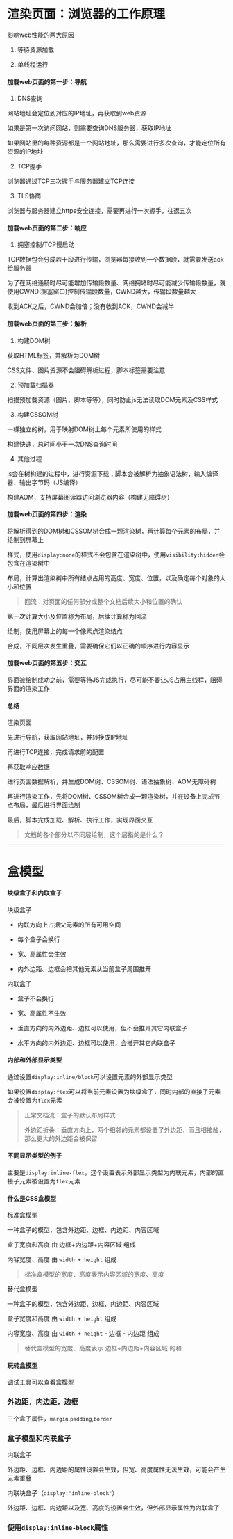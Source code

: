 # 渲染页面：浏览器的工作原理

影响web性能的两大原因

1. 等待资源加载

2. 单线程运行

#### 加载web页面的第一步：导航

1. DNS查询

网站地址会定位到对应的IP地址，再获取到web资源

如果是第一次访问网站，则需要查询DNS服务器，获取IP地址

如果网站里的每种资源都是一个网站地址，那么需要进行多次查询，才能定位所有资源的IP地址

2. TCP握手

浏览器通过TCP三次握手与服务器建立TCP连接

3. TLS协商

浏览器与服务器建立https安全连接，需要再进行一次握手，往返五次

#### 加载web页面的第二步：响应

1. 拥塞控制/TCP慢启动

TCP数据包会分成若干段进行传输，浏览器每接收到一个数据段，就需要发送ack给服务器

为了在网络通畅时尽可能增加传输段数量、网络拥堵时尽可能减少传输段数量，就使用CWND(拥塞窗口)控制传输段数量，CWND越大，传输段数量越大

收到ACK之后，CWND会加倍；没有收到ACK，CWND会减半

#### 加载web页面的第三步：解析

1. 构建DOM树

获取HTML标签，并解析为DOM树

CSS文件、图片资源不会阻碍解析过程，脚本标签需要注意

2. 预加载扫描器

扫描预加载资源（图片、脚本等等），同时防止js无法读取DOM元素及CSS样式

3. 构建CSSOM树

一棵独立的树，用于映射DOM树上每个元素所使用的样式

构建快速，总时间小于一次DNS查询时间

4. 其他过程 

js会在树构建的过程中，进行资源下载；脚本会被解析为抽象语法树，输入编译器、输出字节码（JS编译）

构建AOM，支持屏幕阅读器访问浏览器内容（构建无障碍树）

#### 加载web页面的第四步：渲染

将解析得到的DOM树和CSSOM树合成一颗渲染树，再计算每个元素的布局，并绘制到屏幕上

样式，使用`display:none`的样式不会包含在渲染树中，使用`visibility:hidden`会包含在渲染树中

布局，计算出渲染树中所有结点占用的高度、宽度、位置，以及确定每个对象的大小和位置

> 回流：对页面的任何部分或整个文档后续大小和位置的确认

第一次计算大小及位置称为布局，后续计算称为回流

绘制，使用屏幕上的每一个像素点渲染结点

合成，不同层次发生重叠，需要确保它们以正确的顺序进行内容显示

#### 加载web页面的第五步：交互

界面被绘制成功之前，需要等待JS完成执行，尽可能不要让JS占用主线程，阻碍界面的渲染工作

#### 总结

渲染页面

先进行导航，获取网站地址，并转换成IP地址

再进行TCP连接，完成请求前的配置

再获取响应数据

进行页面数据解析，并生成DOM树、CSSOM树、语法抽象树、AOM无障碍树

再进行渲染工作，先将DOM树、CSSOM树合成一颗渲染树，并在设备上完成节点布局，最后进行界面绘制

最后，脚本完成加载、解析、执行工作，实现界面交互

> 文档的各个部分以不同层绘制，这个层指的是什么？

---

# 盒模型

#### 块级盒子和内联盒子

块级盒子

- 内联方向上占据父元素的所有可用空间

- 每个盒子会换行

- 宽、高属性会生效

- 内外边距、边框会把其他元素从当前盒子周围推开

内联盒子

- 盒子不会换行

- 宽、高属性不生效

- 垂直方向的内外边距、边框可以使用，但不会推开其它内联盒子

- 水平方向的内外边距、边框可以使用，会推开其它内联盒子

#### 内部和外部显示类型

通过设置`display:inline/block`可以设置元素的外部显示类型

如果设置`display:flex`可以将当前元素设置为块级盒子，同时内部的直接子元素会被设置为`flex`元素

> 正常文档流：盒子的默认布局样式
> 
> 外边距折叠：垂直方向上，两个相邻的元素都设置了外边距，而且相接触，那么更大的外边距会被保留

#### 不同显示类型的例子

主要是`display:inline-flex`，这个设置表示外部显示类型为内联元素，内部的直接子元素被设置为`flex`元素

#### 什么是CSS盒模型

标准盒模型

一种盒子的模型，包含外边距、边框、内边距、内容区域

盒子宽度和高度 由 边框+内边距+内容区域 组成

内容宽度、高度 由 `width + height` 组成

> 标准盒模型的宽度、高度表示内容区域的宽度、高度

替代盒模型

一种盒子的模型，包含外边距、边框、内边距、内容区域

盒子宽度和高度 由  `width + height` 组成

内容宽度、高度 由 `width + height` - 边框 - 内边距 组成

> 替代盒模型的宽度、高度表示 边框+内边距+内容区域 的和

#### 玩转盒模型

调试工具可以查看盒模型

### 外边距，内边距，边框

三个盒子属性，`margin`,`padding`,`border`

### 盒子模型和内联盒子

内联盒子

外边距、边框、内边距的属性设置会生效，但宽、高度属性无法生效，可能会产生元素重叠

内联块盒子（`display:"inline-block"`）

外边距、边框、内边距以及宽、高度的设置会生效，但外部显示属性为内联盒子

### 使用`display:inline-block`属性


